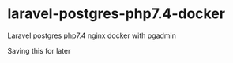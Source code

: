 # laravel-postgres-php7.4-docker
Laravel postgres php7.4 nginx docker with pgadmin

Saving this for later

